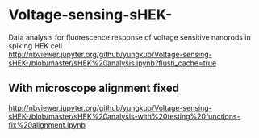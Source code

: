 # Voltage-sensing-sHEK-
Data analysis for fluorescence response of voltage sensitive nanorods in spiking HEK cell </br>
http://nbviewer.jupyter.org/github/yungkuo/Voltage-sensing-sHEK-/blob/master/sHEK%20analysis.ipynb?flush_cache=true</br>

## With microscope alignment fixed</br>
http://nbviewer.jupyter.org/github/yungkuo/Voltage-sensing-sHEK-/blob/master/sHEK%20analysis-with%20testing%20functions-fix%20alignment.ipynb
